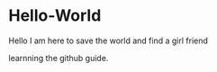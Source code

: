 # Hello-World
Hello
I am here to save the world and find a girl friend

learnning the github guide.
